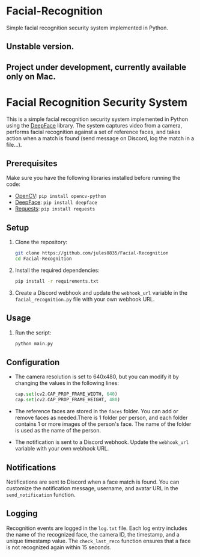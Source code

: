 # Facial-Recognition

Simple facial recognition security system implemented in Python.

## Unstable version.

## Project under development, currently available only on Mac.

# Facial Recognition Security System

This is a simple facial recognition security system implemented in Python using the [DeepFace](https://github.com/serengil/deepface) library. The system captures video from a camera, performs facial recognition against a set of reference faces, and takes action when a match is found (send message on Discord, log the match in a file...).

## Prerequisites

Make sure you have the following libraries installed before running the code:

- [OpenCV](https://pypi.org/project/opencv-python/): `pip install opencv-python`
- [DeepFace](https://pypi.org/project/deepface/): `pip install deepface`
- [Requests](https://pypi.org/project/requests/): `pip install requests`

## Setup

1. Clone the repository:

   ```bash
   git clone https://github.com/jules0835/Facial-Recognition
   cd Facial-Recognition
   ```

2. Install the required dependencies:

   ```bash
   pip install -r requirements.txt
   ```

3. Create a Discord webhook and update the `webhook_url` variable in the `facial_recognition.py` file with your own webhook URL.

## Usage

1. Run the script:

   ```bash
   python main.py
   ```

## Configuration

- The camera resolution is set to 640x480, but you can modify it by changing the values in the following lines:

  ```python
  cap.set(cv2.CAP_PROP_FRAME_WIDTH, 640)
  cap.set(cv2.CAP_PROP_FRAME_HEIGHT, 480)
  ```

- The reference faces are stored in the `faces` folder. You can add or remove faces as needed.There is 1 folder per person, and each folder contains 1 or more images of the person's face. The name of the folder is used as the name of the person.

- The notification is sent to a Discord webhook. Update the `webhook_url` variable with your own webhook URL.

## Notifications

Notifications are sent to Discord when a face match is found. You can customize the notification message, username, and avatar URL in the `send_notification` function.

## Logging

Recognition events are logged in the `log.txt` file. Each log entry includes the name of the recognized face, the camera ID, the timestamp, and a unique timestamp value. The `check_last_reco` function ensures that a face is not recognized again within 15 seconds.
